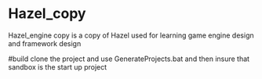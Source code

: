 # Hazel_copy
Hazel_engine copy is a copy of Hazel used for learning game engine design and framework design

#build 
clone the project and use GenerateProjects.bat and then insure that sandbox is the start up project
